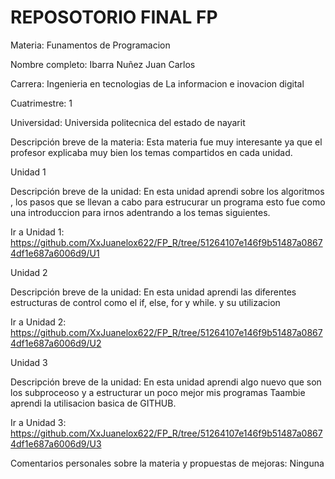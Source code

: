 # REPOSOTORIO FINAL FP
Materia: Funamentos de Programacion

Nombre completo: Ibarra Nuñez Juan Carlos

Carrera: Ingenieria en tecnologias de La informacion e inovacion digital

Cuatrimestre: 1

Universidad: Universida politecnica del estado de nayarit

Descripción breve de la materia: Esta materia fue muy interesante ya que  el profesor explicaba muy bien los temas  compartidos en cada unidad.

Unidad 1

Descripción breve de la unidad: En esta unidad  aprendi sobre los algoritmos , los pasos que se llevan a cabo  para estrucurar un programa esto fue como una introduccion para irnos adentrando a los temas siguientes.

Ir a Unidad 1: https://github.com/XxJuanelox622/FP_R/tree/51264107e146f9b51487a08674df1e687a6006d9/U1


Unidad 2

Descripción breve de la unidad: En esta unidad  aprendi las  diferentes estructuras de control como el if, else, for y while.  y su utilizacion

Ir a Unidad 2: https://github.com/XxJuanelox622/FP_R/tree/51264107e146f9b51487a08674df1e687a6006d9/U2


Unidad 3

Descripción breve de la unidad: En esta unidad aprendi algo nuevo que son los subproceoso y a estructurar un poco mejor mis programas Taambie aprendi la utilisacion basica de GITHUB.

Ir a Unidad 3: https://github.com/XxJuanelox622/FP_R/tree/51264107e146f9b51487a08674df1e687a6006d9/U3

Comentarios personales sobre la materia y propuestas de mejoras: Ninguna 

